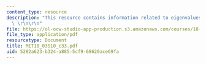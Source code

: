 ```yaml
---
content_type: resource
description: "This resource contains information related to eigenvalues and eigenvectors.\
  \ \r\n\r\n"
file: https://ol-ocw-studio-app-production.s3.amazonaws.com/courses/18-03-differential-equations-spring-2010/5282a623b324a8855cf968620ace69fa_MIT18_03S10_c33.pdf
file_type: application/pdf
resourcetype: Document
title: MIT18_03S10_c33.pdf
uid: 5282a623-b324-a885-5cf9-68620ace69fa
---
```

